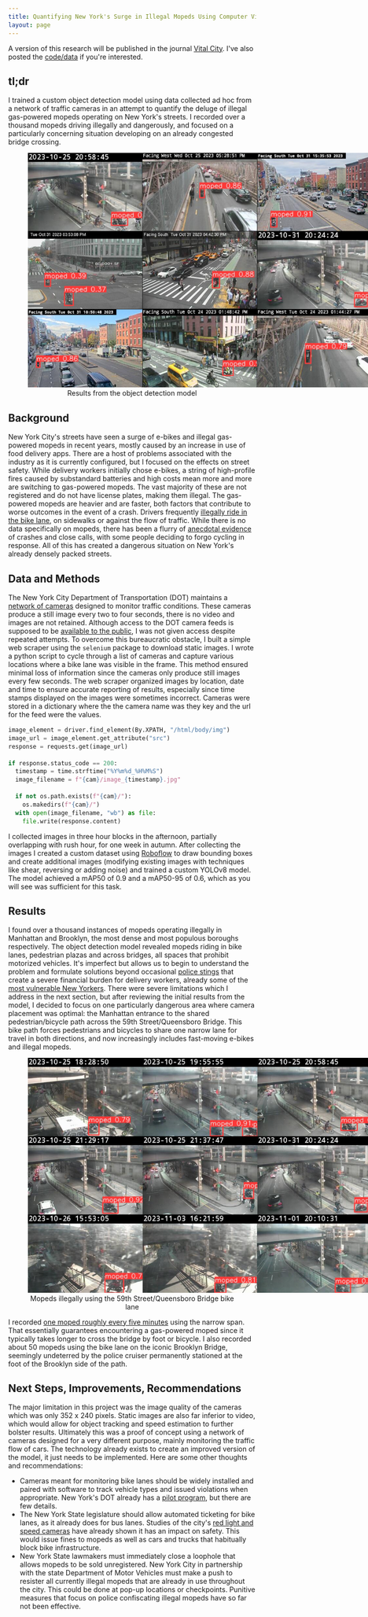 ```yaml
---
title: Quantifying New York's Surge in Illegal Mopeds Using Computer Vision
layout: page
---
```

A version of this research will be published in the journal [Vital City](https://www.vitalcitynyc.org). I've also posted the [code/data](https://github.com/benarnav/nyc_streets/) if you're interested.
## tl;dr
I trained a custom object detection model using data collected ad hoc from a network of traffic cameras in an attempt to quantify the deluge of illegal gas-powered mopeds operating on New York's streets. I recorded over a thousand mopeds driving illegally and dangerously, and focused on a particularly concerning situation developing on an already congested bridge crossing.
<figure style="text-align: center;">
  <a href="/assets/img/moped_examples_citywide.jpg">
    <img style="max-width: 700px;" src="/assets/img/moped_examples_citywide.jpg" alt="mopeds found using object detection" />
  </a>
  <figcaption>Results from the object detection model</figcaption>
</figure>

## Background
New York City's streets have seen a surge of e-bikes and illegal gas-powered mopeds in recent years, mostly caused by an increase in use of food delivery apps. There are a host of problems associated with the industry as it is currently configured, but I focused on the effects on street safety. While delivery workers initially chose e-bikes, a string of high-profile fires caused by substandard batteries and high costs mean more and more are switching to gas-powered mopeds. The vast majority of these are not registered and do not have license plates, making them illegal. The gas-powered mopeds are heavier and are faster, both factors that contribute to worse outcomes in the event of a crash. Drivers frequently [illegally ride in the bike lane](https://www.nyc.gov/html/dot/html/bicyclists/ebikes.shtml), on sidewalks or against the flow of traffic. While there is no data specifically on mopeds, there has been a flurry of [anecdotal evidence](https://www.curbed.com/2023/10/bike-lane-manhattan-queensboro-bridge-cyclists-crashes.html) of crashes and close calls, with some people deciding to forgo cycling in response. All of this has created a dangerous situation on New York's already densely packed streets.

## Data and Methods
The New York City Department of Transportation (DOT) maintains a [network of cameras](https://webcams.nyctmc.org/map) designed to monitor traffic conditions. These cameras produce a still image every two to four seconds, there is no video and images are not retained. Although access to the DOT camera feeds is supposed to be [available to the public](https://webcams.nyctmc.org/subscribers), I was not given access despite repeated attempts. To overcome this bureaucratic obstacle, I built a simple web scraper using the `selenium` package to download static images. I wrote a python script to cycle through a list of cameras and capture various locations where a bike lane was visible in the frame. This method ensured minimal loss of information since the cameras only produce still images every few seconds. The web scraper organized images by location, date and time to ensure accurate reporting of results, especially since time stamps displayed on the images were sometimes incorrect. Cameras were stored in a dictionary where the the camera name was they key and the url for the feed were the values.
```python
image_element = driver.find_element(By.XPATH, "/html/body/img")
image_url = image_element.get_attribute("src")
response = requests.get(image_url)

if response.status_code == 200:
  timestamp = time.strftime("%Y%m%d_%H%M%S")
  image_filename = f"{cam}/image_{timestamp}.jpg"

  if not os.path.exists(f"{cam}/"):
    os.makedirs(f"{cam}/")
  with open(image_filename, "wb") as file:
    file.write(response.content)
```
I collected images in three hour blocks in the afternoon, partially overlapping with rush hour, for one week in autumn. After collecting the images I created a custom dataset using [Roboflow](https://roboflow.com) to draw bounding boxes and create additional images (modifying existing images with techniques like shear, reversing or adding noise) and trained a custom YOLOv8 model. The model achieved a mAP50 of 0.9 and a mAP50-95 of 0.6, which as you will see was sufficient for this task.

## Results
I found over a thousand instances of mopeds operating illegally in Manhattan and Brooklyn, the most dense and most populous boroughs respectively. The object detection model revealed mopeds riding in bike lanes, pedestrian plazas and across bridges, all spaces that prohibit motorized vehicles. It's imperfect but allows us to begin to understand the problem and formulate solutions beyond occasional [police stings](https://www.thecity.nyc/2023/09/07/migrant-moped-nypd-raid-tasers/) that create a severe financial burden for delivery workers, already some of the [most vulnerable New Yorkers](https://www.vitalcitynyc.org/articles/e-bike-fires-in-new-york-city). There were severe limitations which I address in the next section, but after reviewing the initial results from the model, I decided to focus on one particularly dangerous area where camera placement was optimal: the Manhattan entrance to the shared pedestrian/bicycle path across the 59th Street/Queensboro Bridge. This bike path forces pedestrians and bicycles to share one narrow lane for travel in both directions, and now increasingly includes fast-moving e-bikes and illegal mopeds.
<figure style="text-align: center;">
  <a href="/assets/img/mopeds_queensboro_bridge.jpg">
    <img style="max-width: 700px;" src="/assets/img/mopeds_queensboro_bridge.jpg" alt="mopeds found using object detection" />
  </a>
  <figcaption>Mopeds illegally using the 59th Street/Queensboro Bridge bike lane</figcaption>
</figure>
I recorded <u>one moped roughly every five minutes</u> using the narrow span. That essentially guarantees encountering a gas-powered moped since it typically takes longer to cross the bridge by foot or bicycle. I also recorded about 50 mopeds using the bike lane on the iconic Brooklyn Bridge, seemingly undeterred by the police cruiser permanently stationed at the foot of the Brooklyn side of the path. 

## Next Steps, Improvements, Recommendations
The major limitation in this project was the image quality of the cameras which was only 352 x 240 pixels. Static images are also far inferior to video, which would allow for object tracking and speed estimation to further bolster results. Ultimately this was a proof of concept using a network of cameras designed for a very different purpose, mainly monitoring the traffic flow of cars. The technology already exists to create an improved version of the model, it just needs to be implemented. Here are some other thoughts and recommendations:
- Cameras meant for monitoring bike lanes should be widely installed and paired with software to track vehicle types and issued violations when appropriate. New York's DOT already has a [pilot program](https://www.curbed.com/2023/04/nyc-dot-street-sensors-viva.html), but there are few details.
- The New York State legislature should allow automated ticketing for bike lanes, as it already does for bus lanes. Studies of the city's [red light and speed cameras](https://home.nyc.gov/html/dot/downloads/pdf/speed-camera-report.pdf) have already shown it has an impact on safety. This would issue fines to mopeds as well as cars and trucks that habitually block bike infrastructure.
- New York State lawmakers must immediately close a loophole that allows mopeds to be sold unregistered. New York City in partnership with the state Department of Motor Vehicles must make a push to resister all currently illegal mopeds that are already in use throughout the city. This could be done at pop-up locations or checkpoints. Punitive measures that focus on police confiscating illegal mopeds have so far not been effective.
